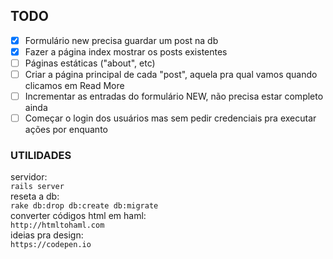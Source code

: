 ## TODO
- [x] Formulário new precisa guardar um post na db
- [x] Fazer a página index mostrar os posts existentes
- [ ] Páginas estáticas ("about", etc)
- [ ] Criar a página principal de cada "post", aquela pra qual vamos quando clicamos em Read More
- [ ] Incrementar as entradas do formulário NEW, não precisa estar completo ainda
- [ ] Começar o login dos usuários mas sem pedir credenciais pra executar ações por enquanto

### UTILIDADES
servidor:\
```rails server```\
reseta a db:\
```rake db:drop db:create db:migrate```\
converter códigos html em haml:\
```http://htmltohaml.com```\
ideias pra design:\
```https://codepen.io```

